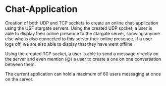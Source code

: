 # Chat-Application
Creation of both UDP and TCP sockets to create an online chat-application using the USF stargate servers.
  Using the created UDP socket, a user is able to display their online presence to the stargate server, showing anyone else who is also connected to this server their 
  online presence. If a user logs off, we are also able to display that they have went offline
  
  Using the created TCP socket, a user is able to send a message directly on the server and even mention (@) a user to create a one on one conversation between them.
  
  The current application can hold a maximum of 60 users messaging at once on the server.
